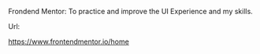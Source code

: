 Frondend Mentor:
To practice and improve the UI Experience and my skills.

Url:

https://www.frontendmentor.io/home
